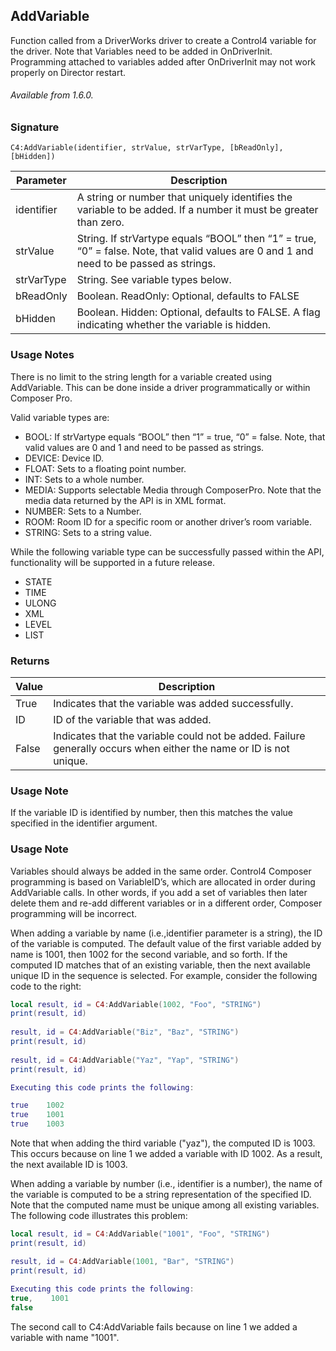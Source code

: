 ## AddVariable

Function called from a DriverWorks driver to create a Control4 variable for the driver. Note that Variables need to be added in OnDriverInit. Programming attached to variables added after OnDriverInit may not work properly on Director restart.

###### Available from 1.6.0.


### Signature

`C4:AddVariable(identifier, strValue, strVarType, [bReadOnly], [bHidden]) `


| Parameter | Description |
| --- | --- |
| identifier | A string or number that uniquely identifies the variable to be added. If a number it must be greater than zero. |
| strValue | String. If strVartype equals “BOOL” then “1” = true, “0” = false. Note, that valid values are 0 and 1 and need to be passed as strings. |
| strVarType | String. See variable types below. |
| bReadOnly | Boolean. ReadOnly: Optional, defaults to FALSE |
| bHidden | Boolean. Hidden: Optional, defaults to FALSE.  A flag indicating whether the variable is hidden. 


### Usage Notes

There is no limit to the string length for a variable created using AddVariable. This can be done inside a driver programmatically or within Composer Pro.

Valid variable types are: 

- BOOL: If strVartype equals “BOOL” then “1” = true, “0” = false. Note, that valid values are 0 and 1 and need to be passed as strings.
- DEVICE: Device ID. 
- FLOAT: Sets to a floating point number.
- INT: Sets to a whole number.
- MEDIA: Supports selectable Media through ComposerPro. Note that the media data returned by the API is in XML format.
- NUMBER: Sets to a Number.
- ROOM:  Room ID for a specific room or another driver’s room variable.
- STRING: Sets to a string value.

While the following variable type can be successfully passed within the API, functionality will be supported in a future release.

- STATE
- TIME
- ULONG
- XML
- LEVEL
- LIST


### Returns

| Value | Description |
| --- | --- |
| True | Indicates that the variable was added successfully. |
| ID | ID of the variable that was added. |
| False | Indicates that the variable could not be added. Failure generally occurs when either the name or ID is not unique.


### Usage Note

If the variable ID is identified by number, then this matches the value specified in the identifier argument.


### Usage Note

Variables should always be added in the same order. Control4 Composer programming is based on VariableID’s, which are allocated in order during AddVariable calls. In other words, if you add a set of variables then later delete them and re-add different variables or in a different order, Composer programming will be incorrect.

When adding a variable by name (i.e.,identifier parameter is a string), the ID of the variable is computed. The default value of the first variable added by name is 1001, then 1002 for the second variable, and so forth. If the computed ID matches that of an existing variable, then the next available unique ID in the sequence is selected. For example, consider the following code to the right:

```lua
local result, id = C4:AddVariable(1002, "Foo", "STRING")
print(result, id)
 
result, id = C4:AddVariable("Biz", "Baz", "STRING")
print(result, id)
 
result, id = C4:AddVariable("Yaz", "Yap", "STRING")
print(result, id)

Executing this code prints the following:

true    1002
true    1001
true    1003
```


Note that when adding the third variable ("yaz"), the computed ID is 1003. This occurs because on line 1 we added a variable with ID 1002. As a result, the next available ID is 1003.

When adding a variable by number (i.e., identifier is a number), the name of the variable is computed to be a string representation of the specified ID. Note that the computed name must be unique among all existing variables. The following code illustrates this problem:


```lua
local result, id = C4:AddVariable("1001", "Foo", "STRING")
print(result, id)

result, id = C4:AddVariable(1001, "Bar", "STRING")
print(result, id)
﻿
Executing this code prints the following:
true,    1001
false
```

The second call to C4:AddVariable fails because on line 1 we added a variable with name "1001".